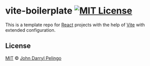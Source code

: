 # vite-boilerplate [![MIT License][shield-license]][license]

This is a template repo for [React](https://reactjs.org/) projects with the help
of [Vite](https://vitejs.dev/) with extended configuration.

## License

[MIT][license] &copy; [John Darryl Pelingo][me]

[license]: LICENSE
[me]: https://johndpelingo.com/
[shield-license]: https://img.shields.io/badge/License-MIT-lavender.svg
